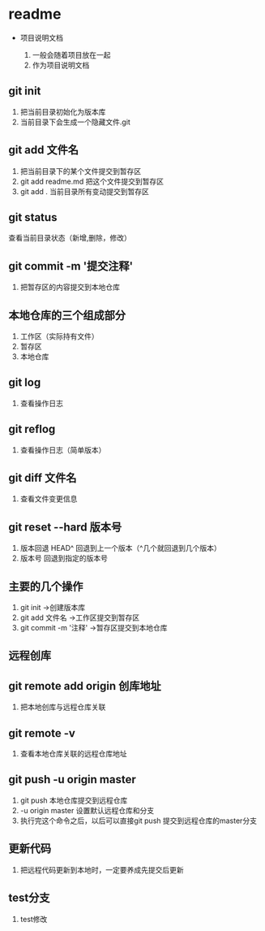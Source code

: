 # readme

+ 项目说明文档 

    1. 一般会随着项目放在一起
    2. 作为项目说明文档
  

## git init
1. 把当前目录初始化为版本库
2. 当前目录下会生成一个隐藏文件.git

## git add 文件名
1. 把当前目录下的某个文件提交到暂存区
2.  git add readme.md 把这个文件提交到暂存区
3. git add . 当前目录所有变动提交到暂存区

## git status
查看当前目录状态（新增,删除，修改）

## git commit -m '提交注释'
1. 把暂存区的内容提交到本地仓库

## 本地仓库的三个组成部分
1. 工作区（实际持有文件）
2. 暂存区
3. 本地仓库

## git log 
1. 查看操作日志

## git reflog
1. 查看操作日志（简单版本）

## git diff 文件名
1. 查看文件变更信息

## git reset --hard 版本号
1. 版本回退 HEAD^ 回退到上一个版本（^几个就回退到几个版本）
2. 版本号 回退到指定的版本号

## 主要的几个操作
1. git init ->创建版本库
2. git add 文件名 ->工作区提交到暂存区
3. git commit -m '注释' ->暂存区提交到本地仓库


## 远程创库

## git remote add origin 创库地址
1. 把本地创库与远程仓库关联

## git remote  -v
1. 查看本地仓库关联的远程仓库地址


## git push -u origin master
1. git push 本地仓库提交到远程仓库
2. -u origin master 设置默认远程仓库和分支
3. 执行完这个命令之后，以后可以直接git push 提交到远程仓库的master分支

## 更新代码
1. 把远程代码更新到本地时，一定要养成先提交后更新


## test分支
1. test修改





